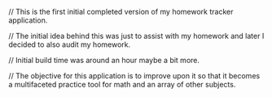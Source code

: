 // This is the first initial completed version of my homework tracker application. 

// The initial idea behind this was just to assist with my homework and later I decided to also audit my homework.

// Initial build time was around an hour maybe a bit more. 

// The objective for this application is to improve upon it so that it becomes a multifaceted practice tool for math and an array of other subjects.
